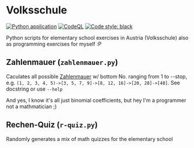 # Volksschule
[![Python application](https://github.com/OldIMP/volksschule/actions/workflows/python-app.yml/badge.svg)](https://github.com/OldIMP/volksschule/actions/workflows/python-app.yml)
[![CodeQL](https://github.com/OldIMP/volksschule/actions/workflows/codeql-analysis.yml/badge.svg)](https://github.com/OldIMP/volksschule/actions/workflows/codeql-analysis.yml)
[![Code style: black](https://img.shields.io/badge/code%20style-black-000000.svg)](https://github.com/psf/black)

Python scripts for elementary school exercises in Austria (Volksschule) also as programming exercises for myself :P

## Zahlenmauer (`zahlenmauer.py`)
Caculates all possible [Zahlenmauer](https://de.wikipedia.org/wiki/Zahlenmauer) w/ bottom No. ranging from 1 to --stop, e.g.
`(1, 2, 3, 4, 5)->[3, 5, 7, 9]->[8, 12, 16]->[20, 28]->[48]`. See docstring or use `--help`

And yes, I know it's all just binomial coefficients, but hey I'm a programmer not a mathmatician ;)

## Rechen-Quiz (`r-quiz.py`)
Randomly generates a mix of math quizzes for the elementary school